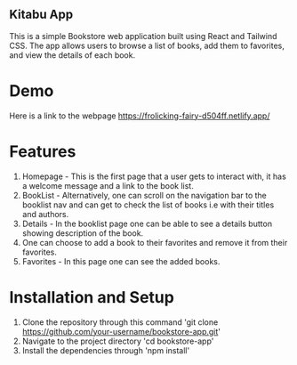 ## Kitabu App
This is a simple Bookstore web application built using React and Tailwind CSS. The app allows users to browse a list of books, add them to favorites, and view the details of each book.

# Demo
Here is a link to the webpage https://frolicking-fairy-d504ff.netlify.app/

# Features
1. Homepage - This is the first page that a user gets to interact with, it has a welcome message and a link to the book list.
2. BookList - Alternatively, one can scroll on the navigation bar to the booklist nav and can get to check the list of books i.e with their titles and authors.
3. Details - In the booklist page one can be able to see a details button showing description of the book.
4. One can choose to add a book to their favorites and remove it from their favorites.
5. Favorites - In this page one can see the added books.

# Installation and Setup
1. Clone the repository through this command 'git clone https://github.com/your-username/bookstore-app.git'
2. Navigate to the project directory 'cd bookstore-app'
3. Install the dependencies through 'npm install'

